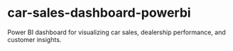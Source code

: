 # car-sales-dashboard-powerbi
Power BI dashboard for visualizing car sales, dealership performance, and customer insights.
